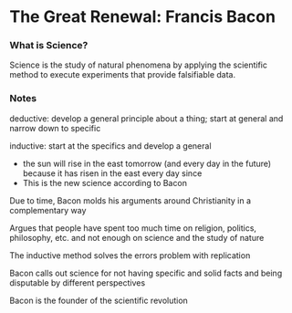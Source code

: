 # The Great Renewal: Francis Bacon

### What is Science?

Science is the study of natural phenomena by applying the scientific method to execute experiments that provide falsifiable data.


### Notes

deductive: develop a general principle about a thing; start at general and narrow down to specific

inductive: start at the specifics and develop a general
- the sun will rise in the east tomorrow (and every day in the future) because it has risen in the east every day since
- This is the new science according to Bacon

Due to time, Bacon molds his arguments around Christianity in a complementary way

Argues that people have spent too much time on religion, politics, philosophy, etc. and not enough on science and the study of nature

The inductive method solves the errors problem with replication

Bacon calls out science for not having specific and solid facts and being disputable by different perspectives

Bacon is the founder of the scientific revolution
